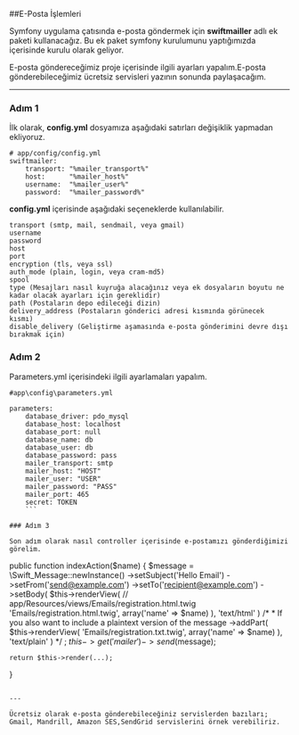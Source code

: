 ##E-Posta İşlemleri

Symfony uygulama çatısında e-posta göndermek için **swiftmailler** adlı ek paketi kullanacağız. Bu ek paket symfony kurulumunu yaptığımızda içerisinde kurulu olarak geliyor.

E-posta göndereceğimiz proje içerisinde ilgili ayarları yapalım.E-posta gönderebileceğimiz ücretsiz servisleri yazının sonunda paylaşacağım.

---

### Adım 1


İlk olarak, **config.yml** dosyamıza aşağıdaki satırları değişiklik yapmadan ekliyoruz.

```
# app/config/config.yml
swiftmailer:
    transport: "%mailer_transport%"
    host:      "%mailer_host%"
    username:  "%mailer_user%"
    password:  "%mailer_password%"
```
    
**config.yml** içerisinde aşağıdaki seçeneklerde kullanılabilir.

```
transport (smtp, mail, sendmail, veya gmail)
username
password
host
port
encryption (tls, veya ssl)
auth_mode (plain, login, veya cram-md5)
spool
type (Mesajları nasıl kuyruğa alacağınız veya ek dosyaların boyutu ne kadar olacak ayarları için gereklidir)
path (Postaların depo edileceği dizin)
delivery_address (Postaların gönderici adresi kısmında görünecek kısmı)
disable_delivery (Geliştirme aşamasında e-posta gönderimini devre dışı bırakmak için)
```

### Adım 2

Parameters.yml içerisindeki ilgili ayarlamaları yapalım.
```
#app\config\parameters.yml

parameters:
    database_driver: pdo_mysql
    database_host: localhost
    database_port: null
    database_name: db
    database_user: db
    database_password: pass
    mailer_transport: smtp
    mailer_host: "HOST"
    mailer_user: "USER"
    mailer_password: "PASS"
    mailer_port: 465
    secret: TOKEN
    ```
    
### Adım 3

Son adım olarak nasıl controller içerisinde e-postamızı gönderdiğimizi görelim.

```
public function indexAction($name)
{
    $message = \Swift_Message::newInstance()
        ->setSubject('Hello Email')
        ->setFrom('send@example.com')
        ->setTo('recipient@example.com')
        ->setBody(
            $this->renderView(
                // app/Resources/views/Emails/registration.html.twig
                'Emails/registration.html.twig',
                array('name' => $name)
            ),
            'text/html'
        )
        /*
         * If you also want to include a plaintext version of the message
        ->addPart(
            $this->renderView(
                'Emails/registration.txt.twig',
                array('name' => $name)
            ),
            'text/plain'
        )
        */
    ;
    $this->get('mailer')->send($message);

    return $this->render(...);
}
```

---

Ücretsiz olarak e-posta gönderebileceğiniz servislerden bazıları; Gmail, Mandrill, Amazon SES,SendGrid servislerini örnek verebiliriz.